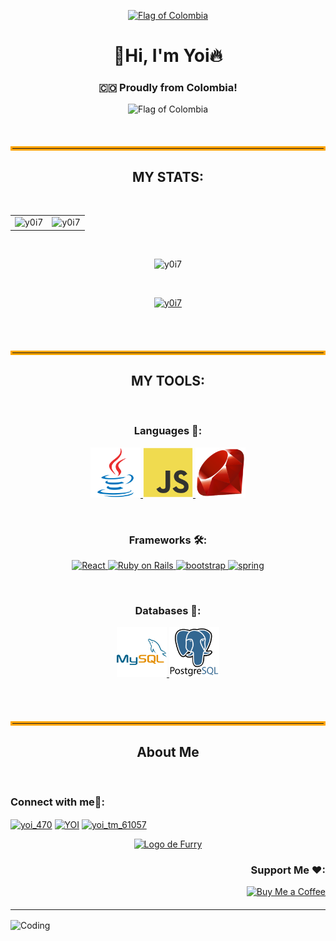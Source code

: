 <p align="center">
  <a href="https://www.google.com/search?q=tiger&oq=tiger&gs_lcrp=EgZjaHJvbWUyBggAEEUYOTIGCAEQRRg8MgYIAhAuGEDSAQgyNDU4ajBqMagCCLACAQ&sourceid=chrome&ie=UTF-8" target="_blank">
    <img src="https://i.pinimg.com/originals/d8/0a/2e/d80a2e746710f1d83cf6dc409566ac7c.gif" alt="Flag of Colombia" width="800" height="400"/>
  </a>
</p>


<h1 align="center">🐾Hi, I'm Yoi🔥</h1>
<h3 align="center">🇨🇴 Proudly from Colombia!</h3>
<p align="center">
  <img src="https://upload.wikimedia.org/wikipedia/commons/2/21/Flag_of_Colombia.svg" alt="Flag of Colombia" width="250" height="120"/>
</p>
<br>
<hr style="border: 3px solid #FFA500; margin: 20px 0;">
<h2 align="center">MY STATS:</h2>
<br>

<table align="center">
  <tr>
    <td>
      <img src="https://github-readme-stats.vercel.app/api?username=y0i7&show_icons=true&theme=radical&count_private=true" alt="y0i7" />
    </td>
    <td>
      <img src="https://github-readme-stats.vercel.app/api/top-langs/?username=y0i7&show_icons=true&theme=radical&count_private=true&layout=compact" alt="y0i7" />
    </td>
  </tr>
</table>
<br>
<p align="center"><img src="https://github-readme-streak-stats.herokuapp.com/?user=y0i7&show_icons=true&theme=radical" alt="y0i7" /></p>
<br>
<p align="center"> <a href="https://github.com/ryo-ma/github-profile-trophy"><img src="https://github-profile-trophy.vercel.app/?username=y0i7&show_icons=true&theme=radical&margin-w=15&margin-h=15&no-bg=true&no-frame=true" alt="y0i7" /></a> </p>
<br>
<br>
<hr style="border: 3px solid #FFA500; margin: 20px 0;">
<h2 align="center">MY TOOLS:</h2>
<br>

<h3 align="center">Languages 🦾:</h3>
<p align="center"> 
  <a href="https://www.java.com" target="_blank" rel="noreferrer"> 
    <img src="https://raw.githubusercontent.com/devicons/devicon/master/icons/java/java-original.svg" alt="java" width="80" height="80"/> 
  </a> 
  <a href="https://developer.mozilla.org/en-US/docs/Web/JavaScript" target="_blank" rel="noreferrer"> 
    <img src="https://raw.githubusercontent.com/devicons/devicon/master/icons/javascript/javascript-original.svg" alt="javascript" width="80" height="80"/> 
  </a> 
  <a href="https://www.ruby-lang.org/en/" target="_blank" rel="noreferrer"> 
    <img src="https://raw.githubusercontent.com/devicons/devicon/master/icons/ruby/ruby-original.svg" alt="ruby" width="80" height="80"/> 
  </a> 
</p>
<br>

<h3 align="center">Frameworks 🛠️:</h3>
<p align="center">
 <a href="https://reactjs.org" target="_blank" rel="noreferrer"> 
    <img src="https://upload.wikimedia.org/wikipedia/commons/a/a7/React-icon.svg" alt="React" width="80" height="80"/> 
</a>
  <a href="https://rubyonrails.org" target="_blank" rel="noreferrer"> 
    <img src="https://upload.wikimedia.org/wikipedia/commons/6/62/Ruby_On_Rails_Logo.svg" alt="Ruby on Rails" width="80" height="80"/> 
</a>
  <a href="https://getbootstrap.com/" target="_blank" rel="noreferrer"> 
    <img src="https://getbootstrap.com/docs/5.3/assets/brand/bootstrap-logo.svg" alt="bootstrap" width="80" height="80"/> 
  </a>
  <a href="https://spring.io/" target="_blank" rel="noreferrer"> 
    <img src="https://www.vectorlogo.zone/logos/springio/springio-icon.svg" alt="spring" width="80" height="80"/> 
  </a>
</p>
<br>

<h3 align="center">Databases 💾:</h3>
<p align="center">
  <a href="https://www.mysql.com/" target="_blank" rel="noreferrer"> 
    <img src="https://raw.githubusercontent.com/devicons/devicon/master/icons/mysql/mysql-original-wordmark.svg" alt="mysql" width="80" height="80"/> 
  </a>
  <a href="https://www.postgresql.org" target="_blank" rel="noreferrer"> 
    <img src="https://raw.githubusercontent.com/devicons/devicon/master/icons/postgresql/postgresql-original-wordmark.svg" alt="postgresql" width="80" height="80"/> 
  </a>
</p>

<br>
<br>
<hr style="border: 3px solid #FFA500; margin: 20px 0;">
<h2 align="center">About Me</h2>
<br>

<h3 align="left">Connect with me📧:</h3>
<p align="left">
<a href="https://x.com/Yoi_470?t=VKMkZroGeyozpZ4uxwQaeg&s=09" target="blank"><img align="center" src="https://raw.githubusercontent.com/rahuldkjain/github-profile-readme-generator/master/src/images/icons/Social/twitter.svg" alt="yoi_470" height="60" width="80" /></a>
<a href="https://www.instagram.com/y0i473?igsh=a21oM3NmdG5neHRo" target="blank"><img align="center" src="https://raw.githubusercontent.com/rahuldkjain/github-profile-readme-generator/master/src/images/icons/Social/instagram.svg" alt="YOI" height="60" width="80" /></a>
<a href="https://discord.gg/M53tmWs3" target="blank"><img align="center" src="https://raw.githubusercontent.com/rahuldkjain/github-profile-readme-generator/master/src/images/icons/Social/discord.svg" alt="yoi_tm_61057" height="60" width="80" /></a>
</p>

<div align="center">
  <a href="https://www.google.com/search?q=furry+Fandom&oq=furry+Fandom&gs_lcrp=EgZjaHJvbWUyBggAEEUYOTIGCAEQLhhA0gEIMjgyMWowajGoAgCwAgA&sourceid=chrome&ie=UTF-8" target="_blank">
    <img src="https://d.furaffinity.net/art/gfur/1522477922/1522477922.gfur_gfurrainbow.jpg" alt="Logo de Furry" width="200"/>
  </a>
</div>


<h3 align="right">Support Me ❤:</h3>
<p align="right">
  <a href="https://buymeacoffee.com/oryees27s">
    <img src="https://cdn.buymeacoffee.com/buttons/v2/default-yellow.png" height="50" width="210" alt="Buy Me a Coffee" />
  </a>
</p>

<hr style="margin-top: 20px;">

<img align="center" alt="Coding" width="1010" height="200" src="https://truecolorsunited.org/wp-content/uploads/The-Matrix-code-animated-1.gif">



